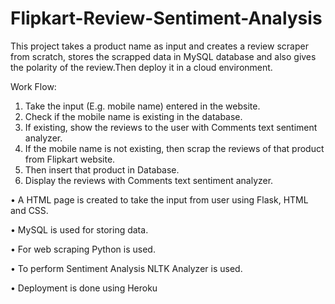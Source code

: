 # Flipkart-Review-Sentiment-Analysis
This project takes a product name as input and creates a review scraper from scratch, stores the scrapped data in MySQL database and also gives the polarity of the review.Then deploy it in a cloud environment.

Work Flow:
  1.	Take the input (E.g. mobile name) entered in the website. 
  2.	Check if the mobile name is existing in the database.
  3.	If existing, show the reviews to the user with Comments text sentiment analyzer.
  4.	If the mobile name is not existing, then scrap the reviews of that product from Flipkart website.
  5.	Then insert that product in Database.
  6.	Display the reviews with Comments text sentiment analyzer.

•	A HTML page is created to take the input from user using Flask, HTML and CSS.

•	MySQL is used for storing data.

•	For web scraping Python is used.

•	To perform Sentiment Analysis NLTK Analyzer is used.

•	Deployment is done using Heroku
